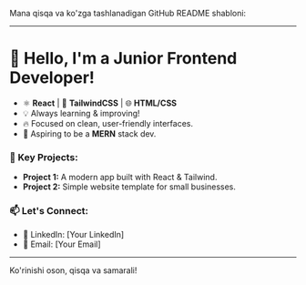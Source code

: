Mana qisqa va ko'zga tashlanadigan GitHub README shabloni:

---

# 👋 Hello, I'm a Junior Frontend Developer!

- ⚛️ **React** | 🎨 **TailwindCSS** | 🌐 **HTML/CSS**
- 💡 Always learning & improving!
- 🔥 Focused on clean, user-friendly interfaces.
- 🚀 Aspiring to be a **MERN** stack dev.

### 🌟 Key Projects:
- **Project 1:** A modern app built with React & Tailwind.
- **Project 2:** Simple website template for small businesses.

### 📫 Let's Connect:
- 💼 LinkedIn: [Your LinkedIn]
- 📧 Email: [Your Email]

---

Ko'rinishi oson, qisqa va samarali!
